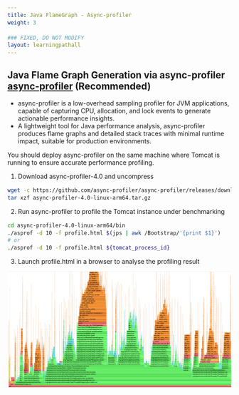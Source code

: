 ```yaml
---
title: Java FlameGraph - Async-profiler
weight: 3

### FIXED, DO NOT MODIFY
layout: learningpathall
---
```


## Java Flame Graph Generation via async-profiler [async-profiler](https://github.com/async-profiler/async-profiler) (Recommended)
- async-profiler is a low-overhead sampling profiler for JVM applications, capable of capturing CPU, allocation, and lock events to generate actionable performance insights.
- A lightweight tool for Java performance analysis, async-profiler produces flame graphs and detailed stack traces with minimal runtime impact, suitable for production environments.

You should deploy async-profiler on the same machine where Tomcat is running to ensure accurate performance profiling.
1. Download async-profiler-4.0 and uncompress
```bash
wget -c https://github.com/async-profiler/async-profiler/releases/download/v4.0/async-profiler-4.0-linux-arm64.tar.gz
tar xzf async-profiler-4.0-linux-arm64.tar.gz
```

2. Run async-profiler to profile the Tomcat instance under benchmarking
```bash
cd async-profiler-4.0-linux-arm64/bin
./asprof -d 10 -f profile.html $(jps | awk /Bootstrap/'{print $1}')
# or 
./asprof -d 10 -f profile.html ${tomcat_process_id}
```

3. Launch profile.html in a browser to analyse the profiling result

![example image alt-text#center](_images/lp-flamegraph-async.png "Java Flame Graph via async-profiler")
